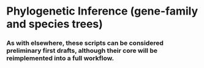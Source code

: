 # Phylogenetic Inference (gene-family and species trees) 
### As with elsewhere, these scripts can be considered preliminary first drafts, although their core will be reimplemented into a full workflow.

